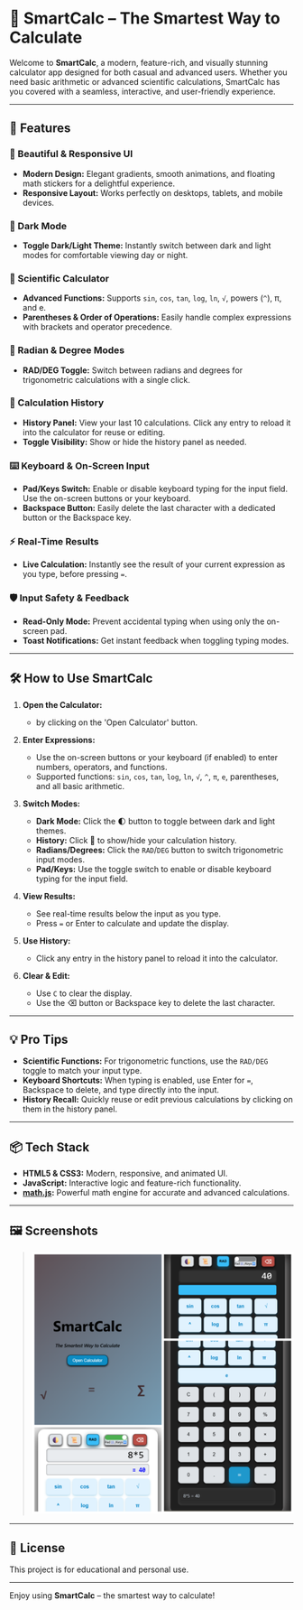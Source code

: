 # 🚀 SmartCalc – The Smartest Way to Calculate

Welcome to **SmartCalc**, a modern, feature-rich, and visually stunning calculator app designed for both casual and advanced users. Whether you need basic arithmetic or advanced scientific calculations, SmartCalc has you covered with a seamless, interactive, and user-friendly experience.

---

## 🌟 Features

### 🎨 Beautiful & Responsive UI
- **Modern Design:** Elegant gradients, smooth animations, and floating math stickers for a delightful experience.
- **Responsive Layout:** Works perfectly on desktops, tablets, and mobile devices.

### 🌙 Dark Mode
- **Toggle Dark/Light Theme:** Instantly switch between dark and light modes for comfortable viewing day or night.

### 🧮 Scientific Calculator
- **Advanced Functions:** Supports `sin`, `cos`, `tan`, `log`, `ln`, `√`, powers (`^`), π, and e.
- **Parentheses & Order of Operations:** Easily handle complex expressions with brackets and operator precedence.

### 📏 Radian & Degree Modes
- **RAD/DEG Toggle:** Switch between radians and degrees for trigonometric calculations with a single click.

### 📝 Calculation History
- **History Panel:** View your last 10 calculations. Click any entry to reload it into the calculator for reuse or editing.
- **Toggle Visibility:** Show or hide the history panel as needed.

### ⌨️ Keyboard & On-Screen Input
- **Pad/Keys Switch:** Enable or disable keyboard typing for the input field. Use the on-screen buttons or your keyboard.
- **Backspace Button:** Easily delete the last character with a dedicated button or the Backspace key.

### ⚡ Real-Time Results
- **Live Calculation:** Instantly see the result of your current expression as you type, before pressing `=`.

### 🛡️ Input Safety & Feedback
- **Read-Only Mode:** Prevent accidental typing when using only the on-screen pad.
- **Toast Notifications:** Get instant feedback when toggling typing modes.

---

## 🛠️ How to Use SmartCalc

1. **Open the Calculator:**
   - by clicking on the 'Open Calculator' button.

2. **Enter Expressions:**
   - Use the on-screen buttons or your keyboard (if enabled) to enter numbers, operators, and functions.
   - Supported functions: `sin`, `cos`, `tan`, `log`, `ln`, `√`, `^`, `π`, `e`, parentheses, and all basic arithmetic.

3. **Switch Modes:**
   - **Dark Mode:** Click the 🌓 button to toggle between dark and light themes.
   - **History:** Click 📜 to show/hide your calculation history.
   - **Radians/Degrees:** Click the `RAD`/`DEG` button to switch trigonometric input modes.
   - **Pad/Keys:** Use the toggle switch to enable or disable keyboard typing for the input field.

4. **View Results:**
   - See real-time results below the input as you type.
   - Press `=` or Enter to calculate and update the display.

5. **Use History:**
   - Click any entry in the history panel to reload it into the calculator.

6. **Clear & Edit:**
   - Use `C` to clear the display.
   - Use the ⌫ button or Backspace key to delete the last character.

---

## 💡 Pro Tips

- **Scientific Functions:** For trigonometric functions, use the `RAD/DEG` toggle to match your input type.
- **Keyboard Shortcuts:** When typing is enabled, use Enter for `=`, Backspace to delete, and type directly into the input.
- **History Recall:** Quickly reuse or edit previous calculations by clicking on them in the history panel.

---

## 📦 Tech Stack

- **HTML5 & CSS3:** Modern, responsive, and animated UI.
- **JavaScript:** Interactive logic and feature-rich functionality.
- **[math.js](https://mathjs.org/):** Powerful math engine for accurate and advanced calculations.

---

## 🖼️ Screenshots

> ![alt text](calci.png) 

---

## 📄 License

This project is for educational and personal use.

---

Enjoy using **SmartCalc** – the smartest way to calculate!
